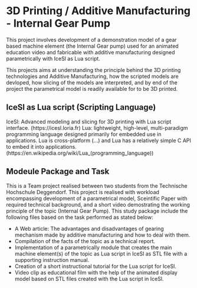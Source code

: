 <h1>3D Printing / Additive Manufacturing - Internal Gear Pump </h1>
<p>  
This project involves development of a demonstration model of a gear based machine element (the Internal Gear pump) used for an animated education video and fabricable with additive manufacturing designed parametrically with IceSl as Lua script.

This projects aims at understanding the principle behind the 3D printing technologies and Additive Manufacturing, how the scripted models are devloped, how slicing of the models are interpreted, and by end of the project the parametrical model is readily available for to be 3D printed.  
</p>
<h2>IceSl as Lua script (Scripting Language)</h2>
<p>
IceSl: Advanced modeling and slicing for 3D printing with Lua script interface. (https://icesl.loria.fr)
Lua: lightweight, high-level, multi-paradigm programming language designed primarily for embedded use in applications. Lua is cross-platform (…) and Lua has a relatively simple C API to embed it into applications. (https://en.wikipedia.org/wiki/Lua_(programming_language))
</p>

<h2> Modeule Package and Task </h2>
This is a Team project realised between two students from the Technische Hochschule Deggendorf. This project is realised with workload encompassing development of a parametrical model, Sceintific Paper with required technical background, and a short video demostrating the working principle of the topic (Internal Gear Pump). 
This study package include the following files based on the task performed as stated below:
<ul>
<li> A Web article: The advantages and disadvantages of gearing mechanism made by additive manufacturing and how to deal with them. </li>
<li> Compilation of the facts of the topic as a technical report. </li>
<li> Implementation of a parametrically module that creates the main machine element(s) of the topic as Lua script in IceSl as STL file with a supporting instruction manual. </li>
<li> Creation of a short instructional tutorial for the Lua script for IceSl. </li>
<li> Video clip as educational film with the help of the animated display model based on STL files created with the Lua script in IceSl. </li>
</u1>
